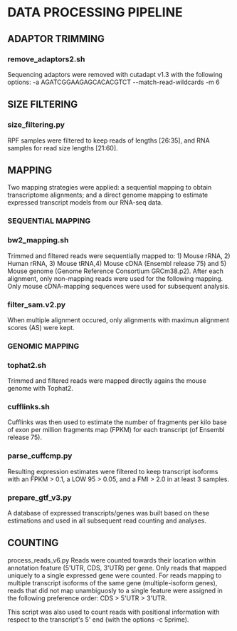# DATA PROCESSING PIPELINE #

## ADAPTOR TRIMMING ## 
### remove_adaptors2.sh
Sequencing adaptors were removed with cutadapt v1.3 with the following options:
-a AGATCGGAAGAGCACACGTCT --match-read-wildcards -m 6

## SIZE FILTERING ## 
### size_filtering.py
RPF samples were filtered to keep reads of lengths [26:35], and RNA samples for read size lengths [21:60].

## MAPPING ##
Two mapping strategies were applied: a sequential mapping to obtain transcriptome alignments; and a direct genome mapping to estimate expressed transcript models from our RNA-seq data.

### SEQUENTIAL MAPPING ### 
### bw2_mapping.sh
Trimmed and filtered reads were sequentially mapped to: 1) Mouse rRNA, 2) Human rRNA, 3) Mouse tRNA,4) Mouse cDNA (Ensembl release 75) and 5) Mouse genome  (Genome Reference Consortium GRCm38.p2).
After each alignment, only non-mapping reads were used for the following mapping. Only mouse cDNA-mapping sequences were used for subsequent analysis.
### filter_sam.v2.py
When multiple alignment occured, only alignments with maximun alignment scores (AS) were kept.

### GENOMIC MAPPING ##
### tophat2.sh
Trimmed and filtered reads were mapped directly agains the mouse genome with Tophat2.
### cufflinks.sh
Cufflinks was then used to estimate the number of fragments per kilo base of exon per million fragments map (FPKM) for each transcript (of Ensembl release 75).
### parse_cuffcmp.py
Resulting expression estimates were filtered to keep transcript isoforms with an FPKM > 0.1, a LOW 95 > 0.05, and a FMI > 2.0 in at least 3 samples.
### prepare_gtf_v3.py
A database of expressed transcripts/genes was built based on these estimations and used in all subsequent read counting and analyses.

## COUNTING ##
process_reads_v6.py
Reads were counted towards their location within annotation feature (5'UTR, CDS, 3'UTR) per gene. 
Only reads that mapped uniquely to a single expressed gene were counted. 
For reads mapping to multiple transcript isoforms of the same gene (multiple-isoform genes), reads that did not map unambiguosly to a single feature were assigned in the following preference order: CDS > 5'UTR > 3'UTR.

This script was also used to count reads with positional information with respect to the transcript's 5' end (with the options -c 5prime).
